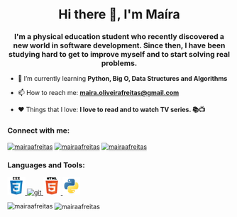 <h1 align="center">Hi there 👋, I'm Maíra</h1>
<h3 align="center">I'm a physical education student who recently discovered a new world in software development. Since then, I have been studying hard to get to improve myself and to start solving real problems.</h3>

- 🌱 I’m currently learning **Python, Big O, Data Structures and Algorithms**

- 📫 How to reach me: **maira.oliveirafreitas@gmail.com**

- ❤ Things that I love: **I love to read and to watch TV series. 📚📺**

<h3 align="left">Connect with me:</h3>
<p align="left">
<a href="https://linkedin.com/in/mairaafreitas" target="blank"><img align="center" src="https://raw.githubusercontent.com/rahuldkjain/github-profile-readme-generator/master/src/images/icons/Social/linked-in-alt.svg" alt="mairaafreitas" height="30" width="40" /></a>
<a href="https://fb.com/mairaafreitas" target="blank"><img align="center" src="https://raw.githubusercontent.com/rahuldkjain/github-profile-readme-generator/master/src/images/icons/Social/facebook.svg" alt="mairaafreitas" height="30" width="40" /></a>
<a href="https://instagram.com/mairaafreitas" target="blank"><img align="center" src="https://raw.githubusercontent.com/rahuldkjain/github-profile-readme-generator/master/src/images/icons/Social/instagram.svg" alt="mairaafreitas" height="30" width="40" /></a>
</p>

<h3 align="left">Languages and Tools:</h3>
<p align="left"> <a href="https://www.w3schools.com/css/" target="_blank"> <img src="https://raw.githubusercontent.com/devicons/devicon/master/icons/css3/css3-original-wordmark.svg" alt="css3" width="40" height="40"/> </a> <a href="https://git-scm.com/" target="_blank"> <img src="https://www.vectorlogo.zone/logos/git-scm/git-scm-icon.svg" alt="git" width="40" height="40"/> </a> <a href="https://www.w3.org/html/" target="_blank"> <img src="https://raw.githubusercontent.com/devicons/devicon/master/icons/html5/html5-original-wordmark.svg" alt="html5" width="40" height="40"/> </a> <a href="https://www.python.org" target="_blank"> <img src="https://raw.githubusercontent.com/devicons/devicon/master/icons/python/python-original.svg" alt="python" width="40" height="40"/> </a> </p>

<p><img align="left" src="https://github-readme-stats.vercel.app/api/top-langs?username=mairaafreitas&show_icons=true&locale=en&layout=compact" alt="mairaafreitas" /></p>

<p>&nbsp;<img align="center" src="https://github-readme-stats.vercel.app/api?username=mairaafreitas&show_icons=true&locale=en" alt="mairaafreitas" /></p>

